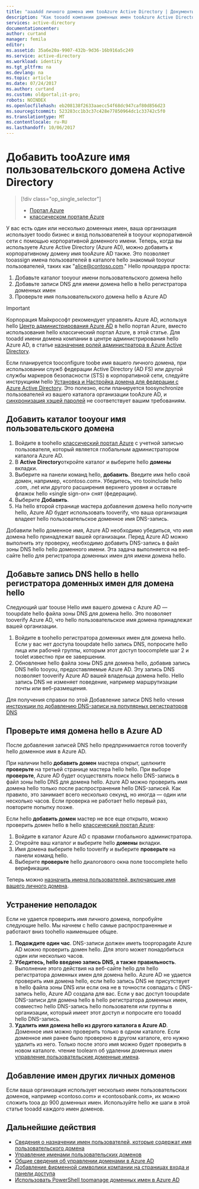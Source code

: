 ```yaml
---
title: "aaaAdd личного домена имя tooAzure Active Directory | Документы Microsoft"
description: "Как tooadd компании доменных имен tooAzure Active Directory, и как tooverify hello доменное имя."
services: active-directory
documentationcenter: 
author: curtand
manager: femila
editor: 
ms.assetid: 35a6e20a-9907-432b-9d36-16b916a5c249
ms.service: active-directory
ms.workload: identity
ms.tgt_pltfrm: na
ms.devlang: na
ms.topic: article
ms.date: 07/24/2017
ms.author: curtand
ms.custom: oldportal;it-pro;
robots: NOINDEX
ms.openlocfilehash: eb208138f2633aaecc54f68dc947caf80d856d23
ms.sourcegitcommit: 523283cc1b3c37c428e77850964dc1c33742c5f0
ms.translationtype: MT
ms.contentlocale: ru-RU
ms.lasthandoff: 10/06/2017
---
```

# <a name="add-a-custom-domain-name-tooazure-active-directory"></a>Добавить tooAzure имя пользовательского домена Active Directory
> [!div class="op_single_selector"]
> * [Портал Azure](active-directory-domains-add-azure-portal.md)
> * [классическом портале Azure](active-directory-add-domain.md)
> 
> 

У вас есть один или несколько доменных имен, ваша организация использует toodo бизнес и вход пользователей в tooyour корпоративной сети с помощью корпоративной доменного имени. Теперь, когда вы используете Azure Active Directory (Azure AD), можно добавить к корпоративному домену имя tooAzure AD также. Это позволяет tooassign имена пользователей в каталоге hello знакомый tooyour пользователей, таких как "alice@contoso.com." Hello процедура проста:

1. Добавьте каталог tooyour имени пользовательского домена hello
2. Добавьте записи DNS для имени домена hello в hello регистратора доменных имен
3. Проверьте имя пользовательского домена hello в Azure AD

> [!IMPORTANT]
> Корпорация Майкрософт рекомендует управлять Azure AD, используя hello [Центр администрирования Azure AD](https://aad.portal.azure.com) в hello портал Azure, вместо использования hello классический портал Azure, в этой статье. Для tooadd имени домена компании в центре администрирования hello Azure AD, в статье [назначение ролей администратора в Azure Active Directory](active-directory-domains-add-azure-portal.md).

Если планируется tooconfigure toobe имя вашего личного домена, при использовании служб федерации Active Directory (AD FS) или другой службы маркеров безопасности (STS) в корпоративной сети, следуйте инструкциям hello [Установка и Настройка домена для федерации с Azure Active Directory](active-directory-add-domain-federated.md). Это полезно, если планируется toosynchronize пользователей из вашего каталога организации tooAzure AD, и [синхронизация хэшей паролей](active-directory-aadconnectsync-implement-password-synchronization.md) не соответствует вашим требованиям.

## <a name="add-a-custom-domain-name-tooyour-directory"></a>Добавить каталог tooyour имя пользовательского домена
1. Войдите в toohello [классический портал Azure](https://manage.windowsazure.com/) с учетной записью пользователя, который является глобальным администратором каталога Azure AD.
2. В **Active Directory**откройте каталог и выберите hello **домены** вкладки.
3. Выберите на панели команд hello, **добавить**. Введите имя hello свой домен, например, «contoso.com». Убедитесь, что tooinclude hello .com, .net или другого расширения верхнего уровня и оставьте флажок hello «single sign-on» снят (федерации).
4. Выберите **Добавить**.
5. На hello второй странице мастера добавления домена hello получите hello, Azure AD будет использовать tooverify, что ваша организация владеет hello пользовательское доменное имя DNS-запись.

Добавили hello доменное имя, Azure AD необходимо убедиться, что имя домена hello принадлежат вашей организации. Перед Azure AD можно выполнить эту проверку, необходимо добавить DNS-запись в файл зоны DNS hello hello доменного имени. Эта задача выполняется на веб-сайте hello для регистратора доменных имен для имени домена hello.

## <a name="add-hello-dns-entry-at-hello-domain-name-registrar-for-hello-domain"></a>Добавьте запись DNS hello в hello регистратора доменных имен для домена hello
Следующий шаг toouse Hello имя вашего домена с Azure AD — tooupdate hello файла зоны DNS для домена hello. Это позволяет tooverify Azure AD, что hello пользовательское имя домена принадлежат вашей организации.

1. Войдите в toohello регистратора доменных имен для домена hello. Если у вас нет доступа tooupdate hello запись DNS, попросите hello лица или рабочей группы, которым этот доступ toocomplete шаг 2 и toolet известно при ее завершении.
2. Обновление hello файла зоны DNS для домена hello, добавив запись DNS hello tooyou, предоставляемые Azure AD. Эту запись DNS позволяет tooverify Azure AD вашей владельца домена hello. Hello запись DNS не изменяет поведение, например маршрутизации почты или веб-размещения.

Для получения справки по этой Добавление записи DNS hello чтения [инструкции по добавлению DNS-записи на популярных регистраторов DNS](https://support.office.com/article/Create-DNS-records-for-Office-365-when-you-manage-your-DNS-records-b0f3fdca-8a80-4e8e-9ef3-61e8a2a9ab23/)

## <a name="verify-hello-domain-name-with-azure-ad"></a>Проверьте имя домена hello в Azure AD
После добавления записей DNS hello предпринимается готов tooverify hello доменное имя в Azure AD.

При наличии hello **добавить домен** мастера открыт, щелкните **проверьте** на третьей странице мастера hello hello. При выборе **проверьте**, Azure AD будет осуществлять поиск hello DNS-запись в файл зоны hello DNS для домена hello. Azure AD можно проверить имя домена hello только после распространения hello DNS-записей. Как правило, это занимает всего несколько секунд, но иногда — один или несколько часов. Если проверка не работает hello первый раз, повторите попытку позже.

Если hello **добавить домен** мастер не все еще открыто, можно проверить домен hello в hello [классический портал Azure](https://manage.windowsazure.com/):

1. Войдите в каталог Azure AD с правами глобального администратора.
2. Откройте ваш каталог и выберите hello **домены** вкладки.
3. Имя домена выберите hello tooverify и выберите **проверьте** на панели команд hello.
4. Выберите **проверьте** hello диалогового окна поле toocomplete hello верификации.

Теперь можно [назначить имена пользователей, включающие имя вашего личного домена](active-directory-add-domain-add-users.md).

## <a name="troubleshooting"></a>Устранение неполадок
Если не удается проверить имя личного домена, попробуйте следующие hello. Мы начнем с hello самые распространенные и работают вниз toohello наименьшее общее.

1. **Подождите один час**. DNS-записи должен иметь toopropagate Azure AD можно проверить домен hello. Для этого может понадобиться один или несколько часов.
2. **Убедитесь, hello введено запись DNS, а также правильность**. Выполнение этого действия на веб-сайте hello для hello регистратора доменных имен для домена hello. Azure AD не удается проверить имя домена hello, если hello запись DNS не присутствует в hello файла зоны DNS или если она не в точности совпадать с DNS-запись hello, Azure AD создала для вас. Если у вас доступ tooupdate DNS-записи для домена hello в hello регистратора доменных имен, совместно hello DNS-запись hello пользователя или группы в организации, который имеет этот доступ и попросите его tooadd hello DNS-запись.
3. **Удалить имя домена hello из другого каталога в Azure AD**. Доменное имя можно проверить только в одном каталоге. Если доменное имя ранее было проверено в другом каталоге, его нужно удалить из него. Только после этого имя можно будет проверить в новом каталоге. чтение toolearn об удалении доменных имен [управление пользовательские доменные имена](active-directory-add-manage-domain-names.md).

## <a name="add-more-custom-domain-names"></a>Добавление имен других личных доменов
Если ваша организация использует несколько имен пользовательских доменов, например «contoso.com» и «contosobank.com», их можно сложить tooa до 900 доменных имен. Используйте hello же шаги в этой статье tooadd каждого имен доменов.

## <a name="next-steps"></a>Дальнейшие действия
* [Сведения о назначении имен пользователей, которые содержат имя пользовательского домена](active-directory-add-domain-add-users.md)
* [Управление именами пользовательских доменов](active-directory-add-manage-domain-names.md)
* [Общие сведения об управлении доменами в Azure AD](active-directory-add-domain-concepts.md)
* [Добавление фирменной символики компании на страницах входа и панели доступа](active-directory-add-company-branding.md)
* [Использовать PowerShell toomanage доменных имен в Azure AD](https://msdn.microsoft.com/library/azure/e1ef403f-3347-4409-8f46-d72dafa116e0#BKMK_ManageDomains)

